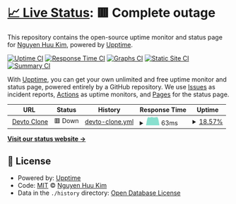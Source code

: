 # [📈 Live Status](https://status.webee.asia): <!--live status--> **🟥 Complete outage**

This repository contains the open-source uptime monitor and status page for [Nguyen Huu Kim](https://status.webee.asia), powered by [Upptime](https://github.com/upptime/upptime).

[![Uptime CI](https://github.com/kimyvgy/upptime/workflows/Uptime%20CI/badge.svg)](https://github.com/kimyvgy/upptime/actions?query=workflow%3A%22Uptime+CI%22)
[![Response Time CI](https://github.com/kimyvgy/upptime/workflows/Response%20Time%20CI/badge.svg)](https://github.com/kimyvgy/upptime/actions?query=workflow%3A%22Response+Time+CI%22)
[![Graphs CI](https://github.com/kimyvgy/upptime/workflows/Graphs%20CI/badge.svg)](https://github.com/kimyvgy/upptime/actions?query=workflow%3A%22Graphs+CI%22)
[![Static Site CI](https://github.com/kimyvgy/upptime/workflows/Static%20Site%20CI/badge.svg)](https://github.com/kimyvgy/upptime/actions?query=workflow%3A%22Static+Site+CI%22)
[![Summary CI](https://github.com/kimyvgy/upptime/workflows/Summary%20CI/badge.svg)](https://github.com/kimyvgy/upptime/actions?query=workflow%3A%22Summary+CI%22)

With [Upptime](https://upptime.js.org), you can get your own unlimited and free uptime monitor and status page, powered entirely by a GitHub repository. We use [Issues](https://github.com/kimyvgy/upptime/issues) as incident reports, [Actions](https://github.com/kimyvgy/upptime/actions) as uptime monitors, and [Pages](https://status.webee.asia) for the status page.

<!--start: status pages-->
<!-- This summary is generated by Upptime (https://github.com/upptime/upptime) -->
<!-- Do not edit this manually, your changes will be overwritten -->
<!-- prettier-ignore -->
| URL | Status | History | Response Time | Uptime |
| --- | ------ | ------- | ------------- | ------ |
| <img alt="" src="https://favicons.githubusercontent.com/devto.webee.asia" height="13"> [Devto Clone](https://devto.webee.asia) | 🟥 Down | [devto-clone.yml](https://github.com/kimyvgy/upptime/commits/HEAD/history/devto-clone.yml) | <details><summary><img alt="Response time graph" src="./graphs/devto-clone/response-time-week.png" height="20"> 63ms</summary><br><a href="https://status.webee.asia/history/devto-clone"><img alt="Response time 63" src="https://img.shields.io/endpoint?url=https%3A%2F%2Fraw.githubusercontent.com%2Fkimyvgy%2Fupptime%2FHEAD%2Fapi%2Fdevto-clone%2Fresponse-time.json"></a><br><a href="https://status.webee.asia/history/devto-clone"><img alt="24-hour response time 63" src="https://img.shields.io/endpoint?url=https%3A%2F%2Fraw.githubusercontent.com%2Fkimyvgy%2Fupptime%2FHEAD%2Fapi%2Fdevto-clone%2Fresponse-time-day.json"></a><br><a href="https://status.webee.asia/history/devto-clone"><img alt="7-day response time 63" src="https://img.shields.io/endpoint?url=https%3A%2F%2Fraw.githubusercontent.com%2Fkimyvgy%2Fupptime%2FHEAD%2Fapi%2Fdevto-clone%2Fresponse-time-week.json"></a><br><a href="https://status.webee.asia/history/devto-clone"><img alt="30-day response time 63" src="https://img.shields.io/endpoint?url=https%3A%2F%2Fraw.githubusercontent.com%2Fkimyvgy%2Fupptime%2FHEAD%2Fapi%2Fdevto-clone%2Fresponse-time-month.json"></a><br><a href="https://status.webee.asia/history/devto-clone"><img alt="1-year response time 63" src="https://img.shields.io/endpoint?url=https%3A%2F%2Fraw.githubusercontent.com%2Fkimyvgy%2Fupptime%2FHEAD%2Fapi%2Fdevto-clone%2Fresponse-time-year.json"></a></details> | <details><summary><a href="https://status.webee.asia/history/devto-clone">18.57%</a></summary><a href="https://status.webee.asia/history/devto-clone"><img alt="All-time uptime 18.57%" src="https://img.shields.io/endpoint?url=https%3A%2F%2Fraw.githubusercontent.com%2Fkimyvgy%2Fupptime%2FHEAD%2Fapi%2Fdevto-clone%2Fuptime.json"></a><br><a href="https://status.webee.asia/history/devto-clone"><img alt="24-hour uptime 18.57%" src="https://img.shields.io/endpoint?url=https%3A%2F%2Fraw.githubusercontent.com%2Fkimyvgy%2Fupptime%2FHEAD%2Fapi%2Fdevto-clone%2Fuptime-day.json"></a><br><a href="https://status.webee.asia/history/devto-clone"><img alt="7-day uptime 18.57%" src="https://img.shields.io/endpoint?url=https%3A%2F%2Fraw.githubusercontent.com%2Fkimyvgy%2Fupptime%2FHEAD%2Fapi%2Fdevto-clone%2Fuptime-week.json"></a><br><a href="https://status.webee.asia/history/devto-clone"><img alt="30-day uptime 18.57%" src="https://img.shields.io/endpoint?url=https%3A%2F%2Fraw.githubusercontent.com%2Fkimyvgy%2Fupptime%2FHEAD%2Fapi%2Fdevto-clone%2Fuptime-month.json"></a><br><a href="https://status.webee.asia/history/devto-clone"><img alt="1-year uptime 18.57%" src="https://img.shields.io/endpoint?url=https%3A%2F%2Fraw.githubusercontent.com%2Fkimyvgy%2Fupptime%2FHEAD%2Fapi%2Fdevto-clone%2Fuptime-year.json"></a></details>

<!--end: status pages-->

[**Visit our status website →**](https://status.webee.asia)

## 📄 License

- Powered by: [Upptime](https://github.com/upptime/upptime)
- Code: [MIT](./LICENSE) © [Nguyen Huu Kim](https://status.webee.asia)
- Data in the `./history` directory: [Open Database License](https://opendatacommons.org/licenses/odbl/1-0/)
